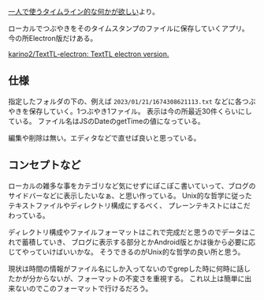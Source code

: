 [一人で使うタイムライン的な何かが欲しい](一人で使うタイムライン的な何かが欲しい.md)より。

ローカルでつぶやきをそのタイムスタンプのファイルに保存していくアプリ。
今の所Electron版だけある。

[karino2/TextTL-electron: TextTL electron version.](https://github.com/karino2/TextTL-electron)

## 仕様

指定したフォルダの下の、例えば `2023/01/21/1674308621113.txt` などに各つぶやきを保存していく。1つぶやき1ファイル。
表示は今の所最近30件くらいにしている。
ファイル名はJSのDateのgetTimeの値になっている。

編集や削除は無い。エディタなどで直せば良いと思っている。

## コンセプトなど

ローカルの雑多な事をカテゴリなど気にせずにぽこぽこ書いていって、ブログのサイドバーなどに表示したいなぁ、と思い作っている。
Unix的な哲学に従ったテキストファイルやディレクトリ構成にするべく、
プレーンテキストにはこだわっている。

ディレクトリ構成やファイルフォーマットはこれで完成だと思うのでデータはこれで蓄積していき、
ブログに表示する部分とかAndroid版とかは後から必要に応じてやっていけばいいかな。
そうできるのがUnix的な哲学の良い所と思う。

現状は時間の情報がファイル名にしか入ってないのでgrepした時に何時に話したかが分からないが、フォーマットの不変さを重視する。
これ以上は簡単に出来ないのでこのフォーマットで行けるだろう。